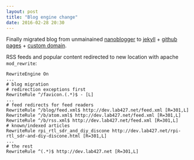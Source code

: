 ```yaml
---
layout: post
title: "Blog engine change"
date: 2016-02-28 20:30
---
```


Finally migrated blog from unmainained [nanoblogger](http://nanoblogger.sourceforge.net/) to
[jekyll](https://jekyllrb.com) + [github pages](https://pages.github.com/) +
[custom domain](https://help.github.com/articles/using-a-custom-domain-with-github-pages/).

RSS feeds and popular content redirected to new location with apache `mod_rewrite`:

~~~
RewriteEngine On
...
# blog migration
# redirection exceptions first
RewriteRule ^/favicon.(.*)$ - [L]
...
# feed redirects for feed readers
RewriteRule ^/blog/feed.xml$ http://dev.lab427.net/feed.xml [R=301,L]
RewriteRule ^/b/atom.xml$ http://dev.lab427.net/feed.xml [R=301,L]
RewriteRule ^/b/rss.xml$ http://dev.lab427.net/feed.xml [R=301,L]
# known/indexed articles
RewriteRule rpi_rtl_sdr_and_diy_discone http://dev.lab427.net/rpi-rtl_sdr-and-diy-discone.html [R=301,L]
...
# the rest
RewriteRule ^(.*)$ http://dev.lab427.net [R=301,L]
~~~

